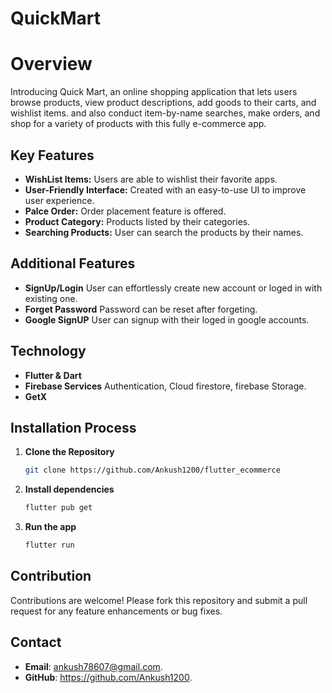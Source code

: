# QuickMart

# Overview
Introducing Quick Mart, an online shopping application that lets users browse products, view product descriptions, add goods to their carts, and wishlist items. and also conduct item-by-name searches, make orders, and shop for a variety of products with this fully e-commerce app.

## Key Features
  - **WishList Items:** Users are able to wishlist their favorite apps.
  - **User-Friendly Interface:** Created with an easy-to-use UI to improve user experience.
  - **Palce Order:** Order placement feature is offered.
  - **Product Category:** Products listed by their categories.
  - **Searching Products:** User can search the products by their names.
 
## Additional Features
  - **SignUp/Login** User can effortlessly create new account or loged in with existing one.
  - **Forget Password** Password can be reset after forgeting.
  - **Google SignUP** User can signup with their loged in google accounts.

## Technology
  - **Flutter & Dart** 
  - **Firebase Services** Authentication, Cloud firestore, firebase Storage.
  - **GetX**


## Installation Process

1. **Clone the Repository**
   ```bash
   git clone https://github.com/Ankush1200/flutter_ecommerce

2. **Install dependencies**
   ```bash
   flutter pub get
3. **Run the app**
   ```bash
   flutter run

## Contribution
Contributions are welcome! Please fork this repository and submit a pull request for any feature enhancements or bug fixes.

## Contact
- **Email**: ankush78607@gmail.com.
- **GitHub**: https://github.com/Ankush1200.

